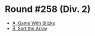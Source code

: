# Round #258 (Div. 2)

* [A. Game With Sticks][]
* [B. Sort the Array][]

[A. Game With Sticks]: http://codeforces.com/contest/451/problem/A
[B. Sort the Array]:   http://codeforces.com/contest/451/problem/B
